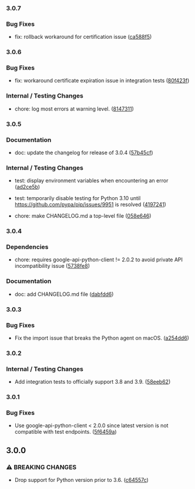 ### 3.0.7

### Bug Fixes

* fix: rollback workaround for certification issue ([ca588f5](https://github.com/GoogleCloudPlatform/cloud-profiler-python/ca588f58081258b1259a2564f2a1614c6c949495))

### 3.0.6

### Bug Fixes

* fix: workaround certificate expiration issue in integration tests ([80f423f](https://github.com/GoogleCloudPlatform/cloud-profiler-python/80f423f439cbc780d2da8930abc0b99308378abb))

### Internal / Testing Changes

* chore: log most errors at warning level. ([8147311](https://github.com/GoogleCloudPlatform/cloud-profiler-python/814731125216fd1c332c9d90074635485e8ac62f))

### 3.0.5

### Documentation

* doc: update the changelog for release of 3.0.4 ([57b45cf](https://github.com/GoogleCloudPlatform/cloud-profiler-python/57b45cf2a72333063bc64c3dc636098e0571e8cf))

### Internal / Testing Changes

* test: display environment variables when encountering an error ([ad2ce5b](https://github.com/GoogleCloudPlatform/cloud-profiler-python/ad2ce5bad286fd7f1dddee741babb5a374339518))

* test: temporarily disable testing for Python 3.10 until https://github.com/pypa/pip/issues/9951 is resolved ([4197241](https://github.com/GoogleCloudPlatform/cloud-profiler-python/41972412bb45e484552bac803bf1319222224415))

* chore: make CHANGELOG.md a top-level file ([058e646](https://github.com/GoogleCloudPlatform/cloud-profiler-python/058e6467a217f48b2155b2f31336fcd4e7fb4030))

### 3.0.4

### Dependencies
* chore: requires google-api-python-client != 2.0.2 to avoid private API incompatibility issue ([5738fe8](https://github.com/GoogleCloudPlatform/cloud-profiler-python/5738fe8e2a68dee548c0b4ba9465bfa48d019706))

### Documentation
* doc: add CHANGELOG.md file ([dabfdd6](https://github.com/GoogleCloudPlatform/cloud-profiler-python/dabfdd6cdd8c3a181c4d8dec607a7e907e4fac7e))

### 3.0.3

### Bug Fixes
* Fix the import issue that breaks the Python agent on macOS. ([a254dd6](https://github.com/GoogleCloudPlatform/cloud-profiler-python/a254dd60eb871332789d9b10d0cb97a35e82cbc9))

### 3.0.2

### Internal / Testing Changes
* Add integration tests to officially support 3.8 and 3.9. ([58eeb62](https://github.com/GoogleCloudPlatform/cloud-profiler-python/58eeb622d44919e0ab622dbfa90b3e75888c9b04))

### 3.0.1

### Bug Fixes
* Use google-api-python-client < 2.0.0 since latest version is not compatible with test endpoints. ([5f6459a](https://github.com/GoogleCloudPlatform/cloud-profiler-python/5f6459ac968195890bccf918b19959b3f5ed317d))

## 3.0.0

### ⚠ BREAKING CHANGES
* Drop support for Python version prior to 3.6. ([c64557c](https://github.com/GoogleCloudPlatform/cloud-profiler-python/c64557c8c13cf84f38edeb70080c0db6dd3b2bac))
